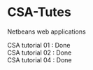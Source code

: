 # CSA-Tutes

Netbeans web applications

CSA tutorial 01 : Done<br/>
CSA tutorial 02 : Done <br/>
CSA tutorial 04 : Done <br/>
